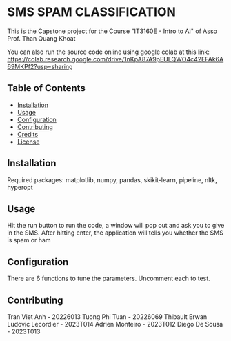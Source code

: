 # SMS SPAM CLASSIFICATION

This is the Capstone project for the Course "IT3160E - Intro to AI" of Asso Prof. Than Quang Khoat

You can also run the source code online using google colab at this link: https://colab.research.google.com/drive/1nKpA87A9pEULQWO4c42EFAk6A69MKPf2?usp=sharing

## Table of Contents
- [Installation](#installation)
- [Usage](#usage)
- [Configuration](#configuration)
- [Contributing](#contributing)
- [Credits](#credits)
- [License](#license)

## Installation

Required packages: matplotlib, numpy, pandas, skikit-learn, pipeline, nltk, hyperopt

## Usage

Hit the run button to run the code, a window will pop out and ask you to give in the SMS. After hitting enter, the application will tells you whether the SMS is spam or ham

## Configuration

There are 6 functions to tune the parameters. Uncomment each to test.

## Contributing

Tran Viet Anh - 20226013
Tuong Phi Tuan - 20226069
Thibault Erwan Ludovic Lecordier - 2023T014
Adrien Monteiro - 2023T012
Diego De Sousa - 2023T013
